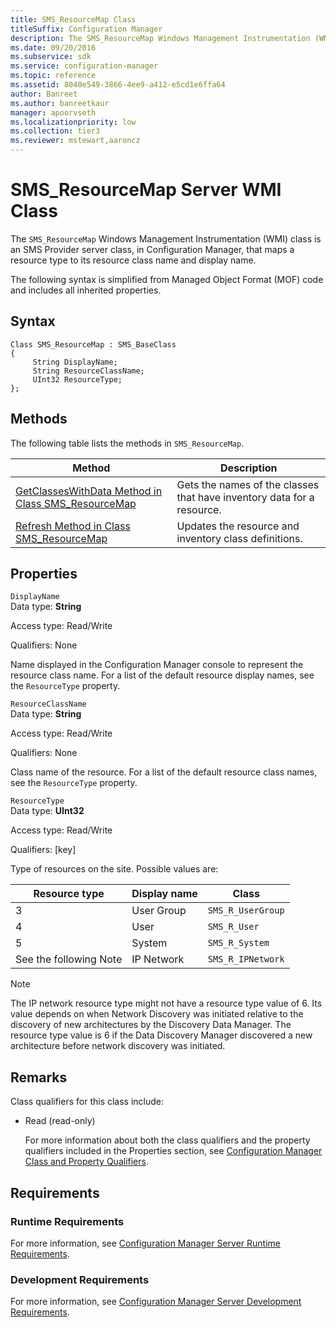 ```yaml
---
title: SMS_ResourceMap Class
titleSuffix: Configuration Manager
description: The SMS_ResourceMap Windows Management Instrumentation (WMI) class is an SMS Provider server class, in Configuration Manager, that maps a resource type to its resource class name and display name.
ms.date: 09/20/2016
ms.subservice: sdk
ms.service: configuration-manager
ms.topic: reference
ms.assetid: 8040e549-3866-4ee9-a412-e5cd1e6ffa64
author: Banreet
ms.author: banreetkaur
manager: apoorvseth
ms.localizationpriority: low
ms.collection: tier3
ms.reviewer: mstewart,aaroncz 
---
```

# SMS_ResourceMap Server WMI Class
The `SMS_ResourceMap` Windows Management Instrumentation (WMI) class is an SMS Provider server class, in Configuration Manager, that maps a resource type to its resource class name and display name.  

 The following syntax is simplified from Managed Object Format (MOF) code and includes all inherited properties.  

## Syntax  

```  
Class SMS_ResourceMap : SMS_BaseClass  
{  
     String DisplayName;  
     String ResourceClassName;  
     UInt32 ResourceType;  
};  
```  

## Methods  
 The following table lists the methods in `SMS_ResourceMap`.  

|Method|Description|  
|------------|-----------------|  
|[GetClassesWithData Method in Class SMS_ResourceMap](../../../../../develop/reference/core/clients/manage/getclasseswithdata-method-in-class-sms_resourcemap.md)|Gets the names of the classes that have inventory data for a resource.|  
|[Refresh Method in Class SMS_ResourceMap](../../../../../develop/reference/core/clients/manage/refresh-method-in-class-sms_resourcemap.md)|Updates the resource and inventory class definitions.|  

## Properties  
 `DisplayName`  
 Data type: **String**  

 Access type: Read/Write  

 Qualifiers: None  

 Name displayed in the Configuration Manager console to represent the resource class name. For a list of the default resource display names, see the `ResourceType` property.  

 `ResourceClassName`  
 Data type: **String**  

 Access type: Read/Write  

 Qualifiers: None  

 Class name of the resource. For a list of the default resource class names, see the `ResourceType` property.  

 `ResourceType`  
 Data type: **UInt32**  

 Access type: Read/Write  

 Qualifiers: [key]  

 Type of resources on the site. Possible values are:  

|Resource type|Display name|Class|  
|-------------------|------------------|-----------|  
|3|User Group|`SMS_R_UserGroup`|  
|4|User|`SMS_R_User`|  
|5|System|`SMS_R_System`|  
|See the following Note|IP Network|`SMS_R_IPNetwork`|  

> [!NOTE]
>  The IP network resource type might not have a resource type value of 6. Its value depends on when Network Discovery was initiated relative to the discovery of new architectures by the Discovery Data Manager. The resource type value is 6 if the Data Discovery Manager discovered a new architecture before network discovery was initiated.  

## Remarks  
 Class qualifiers for this class include:  

- Read (read-only)  

  For more information about both the class qualifiers and the property qualifiers included in the Properties section, see [Configuration Manager Class and Property Qualifiers](../../../../../develop/reference/misc/class-and-property-qualifiers.md).  

## Requirements  

### Runtime Requirements  
 For more information, see [Configuration Manager Server Runtime Requirements](../../../../../develop/core/reqs/server-runtime-requirements.md).  

### Development Requirements  
 For more information, see [Configuration Manager Server Development Requirements](../../../../../develop/core/reqs/server-development-requirements.md).  
